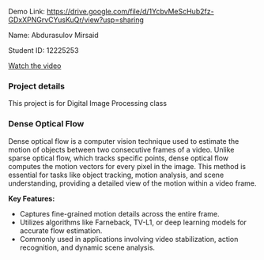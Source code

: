 Demo Link: https://drive.google.com/file/d/1YcbvMeScHub2fz-GDxXPNGrvCYusKuQr/view?usp=sharing

Name: Abdurasulov Mirsaid

Student ID: 12225253


[Watch the video](https://github.com/user-attachments/assets/a0efba14-0df7-438e-a522-7c92275dec4d)

### Project details
This project is for Digital  Image Processing class 

### Dense Optical Flow

Dense optical flow is a computer vision technique used to estimate the motion of objects between two consecutive frames of a video. Unlike sparse optical flow, which tracks specific points, dense optical flow computes the motion vectors for every pixel in the image. This method is essential for tasks like object tracking, motion analysis, and scene understanding, providing a detailed view of the motion within a video frame.

**Key Features:**
- Captures fine-grained motion details across the entire frame.
- Utilizes algorithms like Farneback, TV-L1, or deep learning models for accurate flow estimation.
- Commonly used in applications involving video stabilization, action recognition, and dynamic scene analysis.
